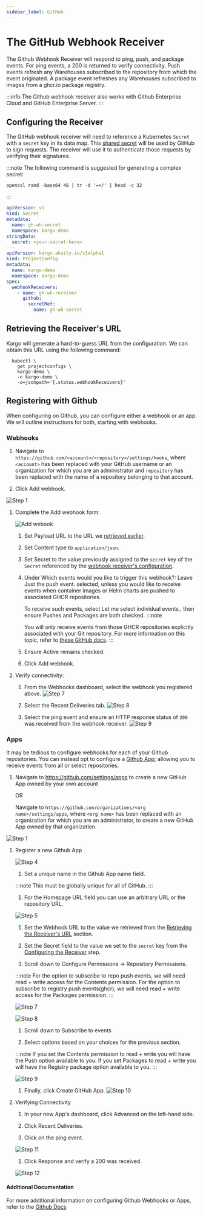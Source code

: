 ```yaml
---
sidebar_label: GitHub
---
```


# The GitHub Webhook Receiver

The Github Webhook Receiver will respond to ping, push, and package events.
For ping events, a 200 is returned to verify connectivity. Push events refresh
any Warehouses subscribed to the repository from which the event originated. A
package event refreshes any Warehouses subscribed to images from a ghcr.io
package registry.

:::info
The Github webhook receiver also works with Github Enterprise Cloud and GitHub
Enterprise Server.
:::

## Configuring the Receiver

The GitHub webhook receiver will need to reference a Kubernetes `Secret` with a
`secret` key in its data map. This
[shared secret](https://en.wikipedia.org/wiki/Shared_secret) will be used by
GitHub to sign requests. The receiver will use it to authenticate those requests
by verifying their signatures.

:::note
The following command is suggested for generating a complex secret:

```shell
openssl rand -base64 48 | tr -d '=+/' | head -c 32
```

:::

```yaml
apiVersion: v1
kind: Secret
metadata:
  name: gh-wh-secret
  namespace: kargo-demo
stringData:
  secret: <your-secret-here>
---
apiVersion: kargo.akuity.io/v1alpha1
kind: ProjectConfig
metadata:
  name: kargo-demo
  namespace: kargo-demo
spec:
  webhookReceivers: 
    - name: gh-wh-receiver
      github:
        secretRef:
          name: gh-wh-secret
```

## Retrieving the Receiver's URL

Kargo will generate a hard-to-guess URL from the configuration. We can obtain 
this URL using the following command:

```shell
  kubectl \
    get projectconfigs \
    kargo-demo \
    -n kargo-demo \
    -o=jsonpath='{.status.webhookReceivers}'
```

## Registering with Github

When configuring on Github, you can configure either a webhook or an app. We will outline instructions for both, starting with webhooks.

### Webhooks

1. Navigate to `https://github.com/<account>/<repository>/settings/hooks`, where
   `<account>` has been replaced with your GitHub username or an organization
   for which you are an administrator and `repository` has been replaced with
   the name of a repository belonging to that account.

1. Click <Hlt>Add webhook</Hlt>.

![Step 1](./img/webhooks/123.png "Settings")

1. Complete the <Hlt>Add webhook</Hlt> form:

    ![Add webook](./img/webhooks/4.png)

    1. Set <Hlt>Payload URL</Hlt> to the URL we
       [retrieved earlier](#retrieving-the-receivers-url).

    1. Set <Hlt>Content type</Hlt> to `application/json`.

    1. Set <Hlt>Secret</Hlt> to the value previously assigned to the `secret`
       key of the `Secret` referenced by the
       [webhook receiver's configuration](#configuring-the-receiver).

    1. Under <Hlt>Which events would you like to trigger this webhook?</Hlt>:
        Leave <Hlt>Just the push event.</Hlt> selected, unless you would
        like to receive events when container images or Helm charts are
        pushed to associated GHCR repositories.

        To receive such events, select
        <Hlt>Let me select individual events.</Hlt>, then ensure
        <Hlt>Pushes</Hlt> and <Hlt>Packages</Hlt> are both checked.
        :::note

        You will only receive events from those GHCR repositories explicitly
        associated with your Git repository.
        For more information on this topic, refer to
        [these GitHub docs](https://docs.github.com/en/packages/learn-github-packages/connecting-a-repository-to-a-package).
        :::

    1. Ensure <Hlt>Active</Hlt> remains checked.

    1. Click <Hlt>Add webhook</Hlt>.

1. Verify connectivity:

    1. From the <Hlt>Webhooks</Hlt> dashboard, select the webhook you registered
       above.
        ![Step 7](./img/webhooks/7.png "Created")

    1. Select the <Hlt>Recent Deliveries</Hlt> tab.
        ![Step 8](./img/webhooks/8.png "Recent Deliveries")

    1. Select the <Hlt>ping</Hlt> event and ensure an HTTP response status of
       `200` was received from the webhook receiver.
        ![Step 9](./img/webhooks/9.png "Response")


### Apps

It may be tedious to configure webhooks for each of your Github repositories. 
You can instead opt to configure a 
[Github App](https://docs.github.com/en/apps); allowing you to receive events 
from all or select repositories.

1. Navigate to https://github.com/settings/apps to create a new GitHub App
   owned by your own account

    OR
    
    Navigate to `https://github.com/organizations/<org name>/settings/apps`,
    where `<org name>` has been replaced with an organization for which you are
    an administrator, to create a new GitHub App owned by that organization.


![Step 1](./img/apps/123.png "Settings")

1. Register a new Github App

    ![Step 4](./img/apps/4.png "Register New App")

    1. Set a unique name in the <Hlt>Github App name</Hlt> field.

    :::note
    This must be globally unique for all of GitHub.
    :::

    1. For the <Hlt>Homepage URL</Hlt> field you can use an arbitrary URL
    or the repository URL.

    ![Step 5](./img/apps/5.png "Configure Webhook")

      1. Set the <Hlt>Webhook URL</Hlt> to the value we retrieved from the 
    [Retrieving the Receiver's URL](#retrieving-the-receivers-url) section.

    1. Set the <Hlt>Secret</Hlt> field to the value we set to the `secret` key 
    from the [Configuring the Receiver](#configuring-the-receiver) 
    step.
    
    1. Scroll down to <Hlt>Configure Permissions</Hlt> -> 
    <Hlt>Repository Permissions</Hlt>.

     :::note
      For the option to subscribe to repo push events, we will need 
      <Hlt>read + write</Hlt> access for the <Hlt>Contents</Hlt> permission. For the option to subscribe to registry push events(ghcr), we will need <Hlt>read + write</Hlt>
      access for the <Hlt>Packages</Hlt> permission.
    :::

    ![Step 7](./img/apps/7.png "Permissions - Contents")

    ![Step 8](./img/apps/8.png "Permissions - Packages")

    1. Scroll down to <Hlt>Subscribe to events</Hlt>

    1. Select options based on your choices for the previous section.

    :::note
      If you set the <Hlt>Contents</Hlt> permission to <Hlt>read + write</Hlt> 
      you will have the <Hlt>Push</Hlt> option available to you. If you set <Hlt>Packages</Hlt> to <Hlt>read + write</Hlt> you will have the <Hlt>Registry package</Hlt> option available to you.
    :::

    ![Step 9](./img/apps/9.png "Subscribe to Events")

    1. Finally, click <Hlt>Create GitHub App</Hlt>.
    ![Step 10](./img/apps/10.png "Submit Form")

1. Verifying Connectivity
  
    1. In your new App's dashboard, click <Hlt>Advanced</Hlt> on the left-hand 
    side.

    1. Click <Hlt>Recent Deliveries</Hlt>.

    1. Click on the <Hlt>ping</Hlt> event.

    ![Step 11](./img/apps/11.png "Recent Deliveries")

    1. Click <Hlt>Response</Hlt> and verify a 200 was received.

    ![Step 12](./img/apps/12.png "Response")

#### Additional Documentation

For more additional information on configuring Github Webhooks or Apps, refer 
to the [Github Docs](https://docs.github.com/en/webhooks/using-webhooks/creating-webhooks)

